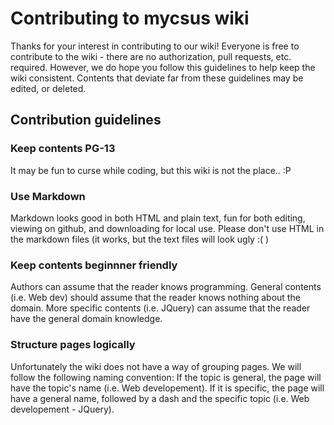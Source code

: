 Contributing to mycsus wiki
=============================
Thanks for your interest in contributing to our wiki! Everyone is free to contribute to the wiki - there are no authorization, pull requests, etc. required. However, we do hope you follow this guidelines to help keep the wiki consistent. Contents that deviate far from these guidelines may be edited, or deleted.

Contribution guidelines
-------------------------

### Keep contents PG-13
It may be fun to curse while coding, but this wiki is not the place..  :P

### Use Markdown
Markdown looks good in both HTML and plain text, fun for both editing, viewing on github, and downloading for local use. Please don't use HTML in the markdown files (it works, but the text files will look ugly :( )

### Keep contents beginnner friendly
Authors can assume that the reader knows programming. General contents (i.e. Web dev) should assume that the reader knows nothing about the domain. More specific contents (i.e. JQuery) can assume that the reader have the general domain knowledge.

### Structure pages logically
Unfortunately the wiki does not have a way of grouping pages. We will follow the following naming convention: If the topic is general, the page will have the topic's name (i.e. Web developement). If it is specific, the page will have a general name, followed by a dash and the specific topic (i.e. Web developement - JQuery).
